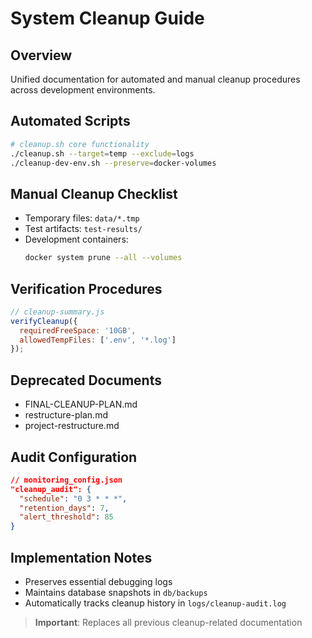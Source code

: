 # System Cleanup Guide

## Overview
Unified documentation for automated and manual cleanup procedures across development environments.

## Automated Scripts
```bash
# cleanup.sh core functionality
./cleanup.sh --target=temp --exclude=logs
./cleanup-dev-env.sh --preserve=docker-volumes
```

## Manual Cleanup Checklist
- Temporary files: `data/*.tmp`
- Test artifacts: `test-results/`
- Development containers:
  ```bash
  docker system prune --all --volumes
  ```

## Verification Procedures
```javascript
// cleanup-summary.js
verifyCleanup({
  requiredFreeSpace: '10GB',
  allowedTempFiles: ['.env', '*.log']
});
```

## Deprecated Documents
- FINAL-CLEANUP-PLAN.md
- restructure-plan.md
- project-restructure.md

## Audit Configuration
```json
// monitoring_config.json
"cleanup_audit": {
  "schedule": "0 3 * * *",
  "retention_days": 7,
  "alert_threshold": 85
}
```

## Implementation Notes
- Preserves essential debugging logs
- Maintains database snapshots in `db/backups`
- Automatically tracks cleanup history in `logs/cleanup-audit.log`

> **Important**: Replaces all previous cleanup-related documentation